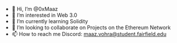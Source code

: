 - 👋 Hi, I’m @0xMaaz
- 👀 I’m interested in Web 3.0
- 🌱 I’m currently learning Solidity
- 💞️ I’m looking to collaborate on Projects on the Ethereum Network
- 📫 How to reach me Discord: maaz.vohra@student.fairfield.edu

<!---
0xMaaz/0xMaaz is a ✨ special ✨ repository because its `README.md` (this file) appears on your GitHub profile.
You can click the Preview link to take a look at your changes.
--->
<!---
MaazV/MaazV is a ✨ special ✨ repository because its `README.md` (this file) appears on your GitHub profile.
You can click the Preview link to take a look at your changes.
--->
